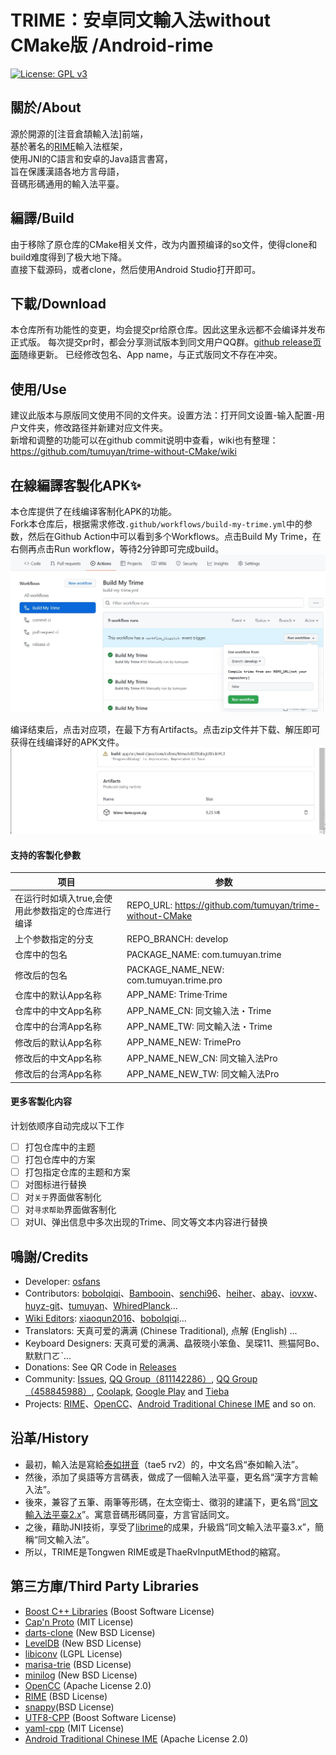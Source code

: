 # TRIME：安卓同文輸入法without CMake版 /Android-rime
[![License: GPL v3](https://img.shields.io/badge/License-GPL%20v3-blue.svg)](https://www.gnu.org/licenses/gpl-3.0)

## 關於/About
源於開源的[注音倉頡輸入法]前端，  
基於著名的[RIME]輸入法框架，  
使用JNI的C語言和安卓的Java語言書寫，  
旨在保護漢語各地方言母語，  
音碼形碼通用的輸入法平臺。  

## 編譯/Build
由于移除了原仓库的CMake相关文件，改为内置预编译的so文件，使得clone和build难度得到了极大地下降。  
直接下载源码，或者clone，然后使用Android Studio打开即可。

## 下載/Download
本仓库所有功能性的变更，均会提交pr给原仓库。因此这里永远都不会编译并发布正式版。 
每次提交pr时，都会分享测试版本到同文用户QQ群。[github release页面](https://github.com/osfans/trime/releases)随缘更新。
已经修改包名、App name，与正式版同文不存在冲突。

## 使用/Use
建议此版本与原版同文使用不同的文件夹。设置方法：打开同文设置-输入配置-用户文件夹，修改路径并新建对应文件夹。  
新增和调整的功能可以在github commit说明中查看，wiki也有整理： https://github.com/tumuyan/trime-without-CMake/wiki  

## 在線編譯客製化APK✨
本仓库提供了在线编译客制化APK的功能。  
Fork本仓库后，根据需求修改`.github/workflows/build-my-trime.yml`中的参数，然后在Github Action中可以看到多个Workflows。点击Build My Trime，在右侧再点击Run workflow，等待2分钟即可完成build。  
![](ci_1.jpg)

编译结束后，点击对应项，在最下方有Artifacts。点击zip文件并下载、解压即可获得在线编译好的APK文件。  
![](ci_2.jpg)

#### 支持的客製化參數
| 项目                                              | 参数                                                     |
| ------------------------------------------------- | -------------------------------------------------------- |
| 在运行时如填入true,会使用此参数指定的仓库进行编译 | REPO_URL: https://github.com/tumuyan/trime-without-CMake |
| 上个参数指定的分支                                | REPO_BRANCH: develop                                     |
| 仓库中的包名                                      | PACKAGE_NAME: com.tumuyan.trime                          |
| 修改后的包名                                      | PACKAGE_NAME_NEW: com.tumuyan.trime.pro                  |
| 仓库中的默认App名称                               | APP_NAME: Trime·Trime                                    |
| 仓库中的中文App名称                               | APP_NAME_CN: 同文输入法・Trime                           |
| 仓库中的台湾App名称                               | APP_NAME_TW: 同文輸入法・Trime                           |
| 修改后的默认App名称                               | APP_NAME_NEW: TrimePro                                   |
| 修改后的中文App名称                               | APP_NAME_NEW_CN: 同文输入法Pro                           |
| 修改后的台湾App名称                               | APP_NAME_NEW_TW: 同文輸入法Pro                           |

#### 更多客製化内容

计划依顺序自动完成以下工作

- [ ] 打包仓库中的主题
- [ ] 打包仓库中的方案
- [ ] 打包指定仓库的主题和方案
- [ ] 对图标进行替换
- [ ]  对`关于`界面做客制化
- [ ] 对`寻求帮助`界面做客制化  
- [ ] 对UI、弹出信息中多次出现的Trime、同文等文本内容进行替换

## 鳴謝/Credits
- Developer: [osfans](https://github.com/osfans)
- Contributors: [boboIqiqi](https://github.com/boboIqiqi)、[Bambooin](https://github.com/Bambooin)、[senchi96](https://github.com/senchi96)、[heiher](https://github.com/heiher)、[abay](https://github.com/a342191555)、[iovxw](https://github.com/iovxw)、[huyz-git](https://github.com/huyz-git)、[tumuyan](https://github.com/tumuyan)、[WhiredPlanck](https://github.com/WhiredPlanck)...
- [Wiki Editors](https://github.com/osfans/trime/wiki): [xiaoqun2016](https://github.com/xiaoqun2016)、[boboIqiqi](https://github.com/boboIqiqi)...
- Translators: 天真可爱的满满 (Chinese Traditional), 点解 (English) ...
- Keyboard Designers: 天真可爱的满满、皛筱晓小笨鱼、吴琛11、熊猫阿Bo、默默ㄇㄛˋ...
- Donations: See QR Code in [Releases](https://github.com/osfans/trime/releases)
- Community: [Issues](https://github.com/osfans/trime/issues), [QQ Group（811142286）](https://jq.qq.com/?_wv=1027&k=AXdR80HN), [QQ Group（458845988）](https://jq.qq.com/?_wv=1027&k=n6xT4G3q), [Coolapk](http://www.coolapk.com/apk/com.osfans.trime), [Google Play](https://play.google.com/store/apps/details?id=com.osfans.trime) and [Tieba](http://tieba.baidu.com/f?kw=rime)
- Projects: [RIME]、[OpenCC]、[Android Traditional Chinese IME] and so on.

## 沿革/History
- 最初，輸入法是寫給[泰如拼音](http://taerv.nguyoeh.com/ime/)（tae5 rv2）的，中文名爲“泰如輸入法”。  
- 然後，添加了吳語等方言碼表，做成了一個輸入法平臺，更名爲“漢字方言輸入法”。  
- 後來，兼容了五筆、兩筆等形碼，在太空衛士、徵羽的建議下，更名爲“[同文輸入法平臺2.x](https://github.com/osfans/trime-legacy)”。寓意音碼形碼同臺，方言官話同文。  
- 之後，藉助JNI技術，享受了[librime](https://github.com/rime/librime)的成果，升級爲“同文輸入法平臺3.x”，簡稱“同文輸入法”。  
- 所以，TRIME是Tongwen RIME或是ThaeRvInputMEthod的縮寫。

## 第三方庫/Third Party Libraries
- [Boost C++ Libraries](https://www.boost.org/) (Boost Software License)
- [Cap'n Proto](https://capnproto.org/) (MIT License)
- [darts-clone](https://github.com/s-yata/darts-clone) (New BSD License)
- [LevelDB](https://github.com/google/leveldb) (New BSD License)
- [libiconv](https://www.gnu.org/software/libiconv/) (LGPL License)
- [marisa-trie](https://github.com/s-yata/marisa-trie) (BSD License)
- [minilog](http://ceres-solver.org/) (New BSD License)
- [OpenCC](https://github.com/BYVoid/OpenCC) (Apache License 2.0)
- [RIME](https://rime.im) (BSD License)
- [snappy](https://github.com/google/snappy)(BSD License)
- [UTF8-CPP](http://utfcpp.sourceforge.net/) (Boost Software License)
- [yaml-cpp](https://github.com/jbeder/yaml-cpp) (MIT License)
- [Android Traditional Chinese IME](https://code.google.com/p/android-traditional-chinese-ime/) (Apache License 2.0)

[Android Traditional Chinese IME]: https://code.google.com/p/android-traditional-chinese-ime/
[RIME]: http://rime.im
[OpenCC]: https://github.com/BYVoid/OpenCC
